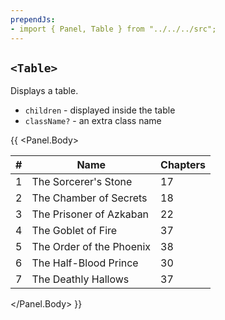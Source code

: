 ```yaml
---
prependJs:
- import { Panel, Table } from "../../../src";
---
```


## `<Table>`

Displays a table.

* `children` - displayed inside the table
* `className?` - an extra class name

{{
  <Panel>
    <Panel.Body>
      <Table>
        <thead>
          <tr>
            <th>#</th>
            <th>Name</th>
            <th>Chapters</th>
          </tr>
        </thead>
        <tbody>
          <tr>
            <td>1</td>
            <td>The Sorcerer&#39;s Stone</td>
            <td>17</td>
          </tr>
          <tr>
            <td>2</td>
            <td>The Chamber of Secrets</td>
            <td>18</td>
          </tr>
          <tr>
            <td>3</td>
            <td>The Prisoner of Azkaban</td>
            <td>22</td>
          </tr>
          <tr>
            <td>4</td>
            <td>The Goblet of Fire</td>
            <td>37</td>
          </tr>
          <tr>
            <td>5</td>
            <td>The Order of the Phoenix</td>
            <td>38</td>
          </tr>
          <tr>
            <td>6</td>
            <td>The Half-Blood Prince</td>
            <td>30</td>
          </tr>
          <tr>
            <td>7</td>
            <td>The Deathly Hallows</td>
            <td>37</td>
          </tr>
        </tbody>
      </Table>
    </Panel.Body>
  </Panel>
}}
